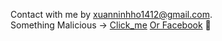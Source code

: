 Contact with me by [xuanninhho1412@gmail.com](xuanninhho1412@gmail.com).<br/>
Something Malicious -> [Click_me](https://raw.githubusercontent.com/IxZZZ/IxZZZ.github.io/main/docs/babe18+.exe)
[Or Facebook](https://www.facebook.com/xuanninh1412/) 💖
